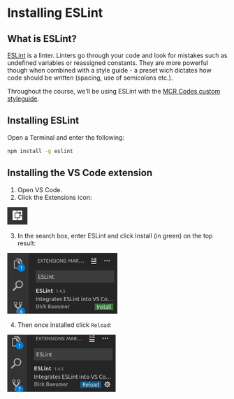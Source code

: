 # Installing ESLint

## What is ESLint?

[ESLint](https://eslint.org/) is a linter. Linters go through your code and look for mistakes such as undefined variables or reassigned constants. They are more powerful though when combined with a style guide - a preset wich dictates how code should be written (spacing, use of semicolons etc.).

Throughout the course, we'll be using ESLint with the [MCR Codes custom styleguide](https://www.npmjs.com/package/eslint-config-mcr-codes).

## Installing ESLint

Open a Terminal and enter the following:

```bash
npm install -g eslint
```

## Installing the VS Code extension

1. Open VS Code.
2. Click the Extensions icon: 

![VS Code Extensions Icon](images/vscode-extensions.png)

3. In the search box, enter ESLint and click Install (in green) on the top result:

![VS Code Extensions Search](images/vscode-extensions-search.png)

4. Then once installed click `Reload`:

![VS Code Reload](images/vscode-reload.png)
